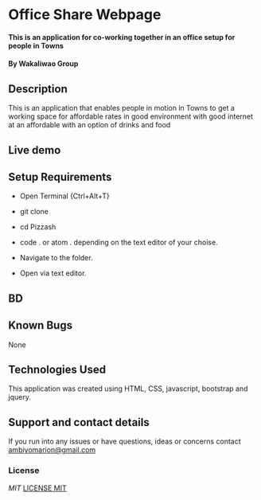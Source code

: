 # Office Share Webpage
#### This is an application for co-working together in an office setup for people in Towns 
#### By **Wakaliwao Group**
## Description
This is an application that enables people in motion in Towns to get a working space for affordable rates in  good environment with good internet at an affordable with an option of drinks and food
## Live demo

## Setup Requirements
* Open Terminal {Ctrl+Alt+T}

* git clone 

* cd Pizzash

* code . or atom . depending on the text editor of your choise.


* Navigate to the folder.
* Open via text editor.
## BD

## Known Bugs
None
## Technologies Used
This application was created using HTML, CSS, javascript, bootstrap and jquery.
## Support and contact details
If you run into any issues or have questions, ideas or concerns contact ambiyomarion@gmail.com
### License
*MIT*
[LICENSE MIT](./LICENSE)

